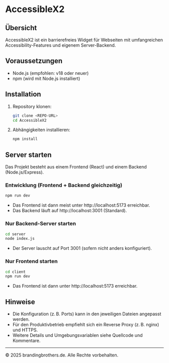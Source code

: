 # AccessibleX2

## Übersicht
AccessibleX2 ist ein barrierefreies Widget für Webseiten mit umfangreichen Accessibility-Features und eigenem Server-Backend.

## Voraussetzungen
- Node.js (empfohlen: v18 oder neuer)
- npm (wird mit Node.js installiert)

## Installation
1. Repository klonen:
   ```bash
   git clone <REPO-URL>
   cd AccessibleX2
   ```
2. Abhängigkeiten installieren:
   ```bash
   npm install
   ```

## Server starten
Das Projekt besteht aus einem Frontend (React) und einem Backend (Node.js/Express).

### Entwicklung (Frontend + Backend gleichzeitig)
```bash
npm run dev
```
- Das Frontend ist dann meist unter http://localhost:5173 erreichbar.
- Das Backend läuft auf http://localhost:3001 (Standard).

### Nur Backend-Server starten
```bash
cd server
node index.js
```
- Der Server lauscht auf Port 3001 (sofern nicht anders konfiguriert).

### Nur Frontend starten
```bash
cd client
npm run dev
```
- Das Frontend ist dann unter http://localhost:5173 erreichbar.

## Hinweise
- Die Konfiguration (z. B. Ports) kann in den jeweiligen Dateien angepasst werden.
- Für den Produktivbetrieb empfiehlt sich ein Reverse Proxy (z. B. nginx) und HTTPS.
- Weitere Details und Umgebungsvariablen siehe Quellcode und Kommentare.

---
© 2025 brandingbrothers.de. Alle Rechte vorbehalten. 